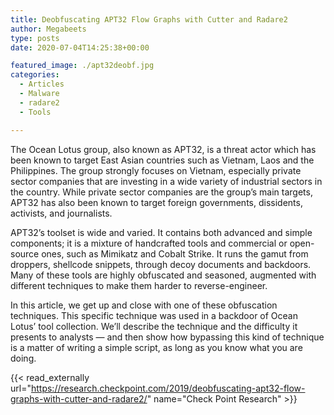 ```yaml
---
title: Deobfuscating APT32 Flow Graphs with Cutter and Radare2
author: Megabeets
type: posts
date: 2020-07-04T14:25:38+00:00

featured_image: ./apt32deobf.jpg
categories:
  - Articles
  - Malware
  - radare2
  - Tools

---
```

The Ocean Lotus group, also known as APT32, is a threat actor which has been known to target East Asian countries such as Vietnam, Laos and the Philippines. The group strongly focuses on Vietnam, especially private sector companies that are investing in a wide variety of industrial sectors in the country. While private sector companies are the group’s main targets, APT32 has also been known to target foreign governments, dissidents, activists, and journalists.

APT32’s toolset is wide and varied. It contains both advanced and simple components; it is a mixture of handcrafted tools and commercial or open-source ones, such as Mimikatz and Cobalt Strike. It runs the gamut from droppers, shellcode snippets, through decoy documents and backdoors. Many of these tools are highly obfuscated and seasoned, augmented with different techniques to make them harder to reverse-engineer.

In this article, we get up and close with one of these obfuscation techniques. This specific technique was used in a backdoor of Ocean Lotus’ tool collection. We’ll describe the technique and the difficulty it presents to analysts — and then show how bypassing this kind of technique is a matter of writing a simple script, as long as you know what you are doing.


{{< read_externally url="https://research.checkpoint.com/2019/deobfuscating-apt32-flow-graphs-with-cutter-and-radare2/" name="Check Point Research" >}}
